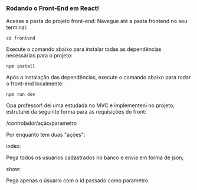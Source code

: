 ### Rodando o Front-End em React!
Acesse a pasta do projeto front-end: Navegue até a pasta frontend no seu terminal:

```
cd frontend
```

Execute o comando abaixo para instalar todas as dependências necessárias para o projeto:

```
npm install
```

Após a instalação das dependências, execute o comando abaixo para rodar o front-end localmente:

```
npm run dev
```

Opa professor! dei uma estudada no MVC e implementeni no projeto, estruturei da seguinte forma para as requisições do front:

/controlador/ação/parametro

Por enquanto tem duas "ações": 

index:

Pega todos os usuarios cadastrados no banco e envia em forma de json;

show:

Pega apenas o úsuario com o id passado como parametro.


